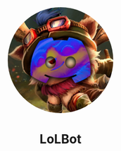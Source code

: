 <div align="center">
 <img src="./assets/LoLBotImg.png" alt="Lol Bot Icon" width=240 height=240 style="border-radius: 50%"/>
 <h1>LoLBot</h1>
</div>
